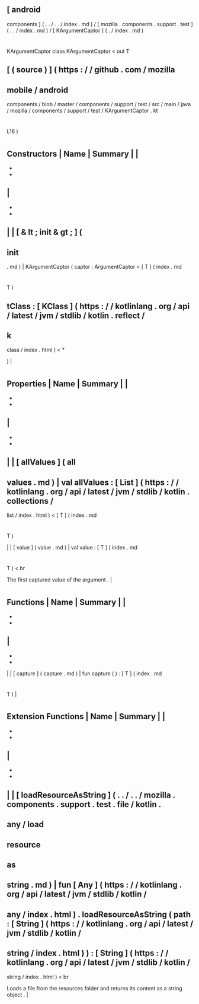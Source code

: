 [
android
-
components
]
(
.
.
/
.
.
/
index
.
md
)
/
[
mozilla
.
components
.
support
.
test
]
(
.
.
/
index
.
md
)
/
[
KArgumentCaptor
]
(
.
/
index
.
md
)
#
KArgumentCaptor
class
KArgumentCaptor
<
out
T
>
[
(
source
)
]
(
https
:
/
/
github
.
com
/
mozilla
-
mobile
/
android
-
components
/
blob
/
master
/
components
/
support
/
test
/
src
/
main
/
java
/
mozilla
/
components
/
support
/
test
/
KArgumentCaptor
.
kt
#
L16
)
#
#
#
Constructors
|
Name
|
Summary
|
|
-
-
-
|
-
-
-
|
|
[
&
lt
;
init
&
gt
;
]
(
-
init
-
.
md
)
|
KArgumentCaptor
(
captor
:
ArgumentCaptor
<
[
T
]
(
index
.
md
#
T
)
>
tClass
:
[
KClass
]
(
https
:
/
/
kotlinlang
.
org
/
api
/
latest
/
jvm
/
stdlib
/
kotlin
.
reflect
/
-
k
-
class
/
index
.
html
)
<
*
>
)
|
#
#
#
Properties
|
Name
|
Summary
|
|
-
-
-
|
-
-
-
|
|
[
allValues
]
(
all
-
values
.
md
)
|
val
allValues
:
[
List
]
(
https
:
/
/
kotlinlang
.
org
/
api
/
latest
/
jvm
/
stdlib
/
kotlin
.
collections
/
-
list
/
index
.
html
)
<
[
T
]
(
index
.
md
#
T
)
>
|
|
[
value
]
(
value
.
md
)
|
val
value
:
[
T
]
(
index
.
md
#
T
)
<
br
>
The
first
captured
value
of
the
argument
.
|
#
#
#
Functions
|
Name
|
Summary
|
|
-
-
-
|
-
-
-
|
|
[
capture
]
(
capture
.
md
)
|
fun
capture
(
)
:
[
T
]
(
index
.
md
#
T
)
|
#
#
#
Extension
Functions
|
Name
|
Summary
|
|
-
-
-
|
-
-
-
|
|
[
loadResourceAsString
]
(
.
.
/
.
.
/
mozilla
.
components
.
support
.
test
.
file
/
kotlin
.
-
any
/
load
-
resource
-
as
-
string
.
md
)
|
fun
[
Any
]
(
https
:
/
/
kotlinlang
.
org
/
api
/
latest
/
jvm
/
stdlib
/
kotlin
/
-
any
/
index
.
html
)
.
loadResourceAsString
(
path
:
[
String
]
(
https
:
/
/
kotlinlang
.
org
/
api
/
latest
/
jvm
/
stdlib
/
kotlin
/
-
string
/
index
.
html
)
)
:
[
String
]
(
https
:
/
/
kotlinlang
.
org
/
api
/
latest
/
jvm
/
stdlib
/
kotlin
/
-
string
/
index
.
html
)
<
br
>
Loads
a
file
from
the
resources
folder
and
returns
its
content
as
a
string
object
.
|
